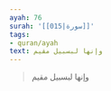 ```yaml
---
ayah: 76
surah: '[[015|سورة]]'
tags:
- quran/ayah
text: وإنها لبسبيل مقيم
---
```

> وإنها لبسبيل مقيم
